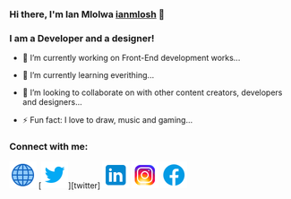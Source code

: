 ### Hi there, I'm Ian Mlolwa [ianmlosh](https://my-portfolio-ian.netlify.app) 👋

### I am a Developer and a designer!

- 🔭 I’m currently working on Front-End development works...

- 🌱 I’m currently learning everithing...

- 👯 I’m looking to collaborate on with other content creators, developers and designers...
<!--
- 🤔 I’m looking for help with ...
- 💬 Ask me about ...
- 📫 How to reach me: ...
- 😄 Pronouns: ...
  -->
- ⚡ Fun fact: I love to draw, music and gaming...

### Connect with me:

[<img src="images/globe-icon.png" />](https://my-portfolio-ian.netlify.app)
[<img src="images/twitter-icon.png"/>][twitter]
[<img src="images/linkedin-icon.png"/>](https://www.linkedin.com/in/ian-mlolwa-b18195215/)
[<img src="images/instagram-icon.png"/>](https://www.instagram.com/ianmlolwa/)
[<img src="images/facebook-icon.png"/>](https://www.facebook.com/ian.mwamburi)
